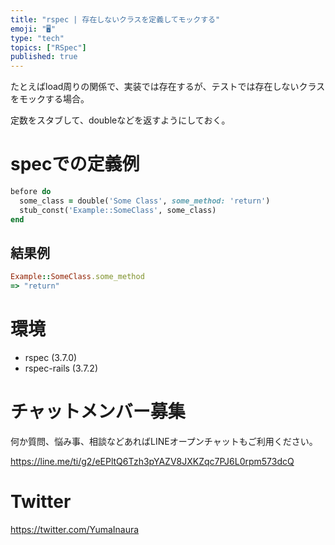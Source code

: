```yaml
---
title: "rspec | 存在しないクラスを定義してモックする"
emoji: "🖥"
type: "tech"
topics: ["RSpec"]
published: true
---
```


たとえばload周りの関係で、実装では存在するが、テストでは存在しないクラスをモックする場合。

定数をスタブして、doubleなどを返すようにしておく。

# specでの定義例

```rb
before do
  some_class = double('Some Class', some_method: 'return')
  stub_const('Example::SomeClass', some_class)
end
```

## 結果例

```rb
Example::SomeClass.some_method
=> "return"
```

# 環境

- rspec (3.7.0)
- rspec-rails (3.7.2)









<!-- Update From Qiita API -->

# チャットメンバー募集


何か質問、悩み事、相談などあればLINEオープンチャットもご利用ください。

https://line.me/ti/g2/eEPltQ6Tzh3pYAZV8JXKZqc7PJ6L0rpm573dcQ





# Twitter


https://twitter.com/YumaInaura


<!-- Update From Qiita API -->


